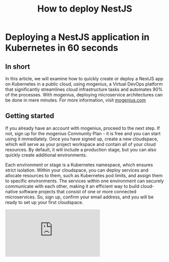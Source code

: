 ﻿---
sidebar_position: 1
title: How to deploy NestJS
---

# Deploying a NestJS application in Kubernetes in 60 seconds

## In short

In this article, we will examine how to quickly create or deploy a NestJS app on Kubernetes in a public cloud, using mogenius, a Virtual DevOps platform that significantly streamlines cloud infrastructure tasks and automates 90% of the processes. With mogenius, deploying microservice architectures can be done in mere minutes. For more information, visit [mogenius.com](https://mogenius.com)

## Getting started


If you already have an account with mogenius, proceed to the next step. If not, sign up for the mogenius Community Plan - it is free and you can start using it immediately. Once you have signed up, create a new cloudspace, which will serve as your project workspace and contain all of your cloud resources. By default, it will include a production stage, but you can also quickly create additional environments.

Each environment or stage is a Kubernetes namespace, which ensures strict isolation. Within your cloudspace, you can deploy services and allocate resources to them, such as Kubernetes pod limits, and assign them to specific environments. The services within one environment can securely communicate with each other, making it an efficient way to build cloud-native software projects that consist of one or more connected microservices. So, sign up, confirm your email address, and you will be ready to set up your first cloudspace.

<div style={{ position: 'relative', paddingBottom: 'calc(56.25782227784731% + 41px)', height: 0 }}>
      <iframe src="https://demo.arcade.software/OQAXt4kwX6rbYoTdqXSm?embed" frameBorder="0" loading="lazy" webkitAllowFullScreen mozAllowFullScreen allowFullScreen style={{ position: 'absolute', top: 0, left: 0, width: '100%', height: '100%' }} />
    </div>
<br />

 
-   Choose a name for your cloudspace and select the Community Plan option to access free cloud resources. Then click 'Create new' - your cloudspace will be set up, and you will be taken to the cloudspace dashboard.

-   You are now ready to deploy your NestJS application! On the next overview page, you will see all of your cloudspaces. Click on the name of the cloudspace where you want to deploy your NestJS application.

Now, there are three options to deploy your NestJS app:

## 1 - Use a pre-configured service template
<div style={{ position: 'relative', paddingBottom: 'calc(56.25782227784731% + 41px)', height: 0 }}>
      <iframe src="https://demo.arcade.software/uc9m28Yuxe4K07CZ9jfF?embed" frameBorder="0" loading="lazy" webkitAllowFullScreen mozAllowFullScreen allowFullScreen style={{ position: 'absolute', top: 0, left: 0, width: '100%', height: '100%' }} />
    </div>
<br />


-   Select "Use a template" from the cloudspace dashboard. With this option, mogenius will automatically create and add a boilerplate NestJS template to your Git repository, allowing you to start coding in the newly created repo or to use existing code. Browse the service library or use the search function to find the NestJS service, then click "Add service."

-   Next, if this is the first time you are deploying a service, we need to connect your cloudspace to your repository. Click on “Continue with GitHub,” which will prompt you to grant permission to access your GitHub repositories. You will only need to do this once, as your mogenius cloudspace will now be connected to your GitHub account and can access your repositories.
-   Next, create a new repository by clicking “+ Add repository.” Select a name for the new repository and create it. By default, this will also be the name of your service, but you can also change it to a different name.
-   You can leave all settings at default for now, as you can change them at any point later when the service is up and running.
-   Now, simply click "Create Service." Your NestJS boilerplate template will be built, added to the specified Git repository, and deployed to your cloudspace simultaneously, allowing you to start using it almost immediately. Once the setup routines, build, and deployment process are complete (usually only a few minutes), you can start coding in your repository and access your NestJS at the specified hostname. Every time you commit any changes to your repository, it will trigger a new build-deploy process automatically (CI/CD).
-   You can find all the details on your service's overview page, view metrics, access service logs, add resources, and add additional instances for your service (Kubernetes pods).

That's it! You have created your NestJS service, and it will be available to access by other services via the internal hostname that has been assigned to your service, e.g. nestjs-template-8b4tp5:3000. If you choose to expose this service, you will also have an external hostname that can be accessed from outside your cloudspace, it looks like this: nestjs-template-prod-myaccount-afooyl.mo2.mogenius.io:80

## 2 - Deploy an existing NestJS app from your repository with a Dockerfile

<div style={{ position: 'relative', paddingBottom: 'calc(56.25782227784731% + 41px)', height: 0 }}>
      <iframe src="https://demo.arcade.software/4nNMs0qyQzKZRMLcpTUG?embed" frameBorder="0" loading="lazy" webkitAllowFullScreen mozAllowFullScreen allowFullScreen style={{ position: 'absolute', top: 0, left: 0, width: '100%', height: '100%' }} />
    </div>


-   If you have already developed your NestJS application, use an existing Dockerfile or add one to your repository. Select “Bring your own code” from the cloudspace dashboard.

-   If this is the first time you are deploying a service, we need to connect your cloudspace to your repository. Click on “Continue with GitHub,” which will prompt you to grant permission to access your GitHub repositories.
-   You will only need to do this once, as your mogenius cloudspace will now be connected to your GitHub account and can access your repositories.
-   Now, choose the repository with the Dockerfile in it from the dropdown menu.
-   Select the branch in your repository and the stage in your cloudspace that you want to use.
-   Optionally, add environment variables.
-   Adjust resources such as CPU cores, memory, and temporary storage to meet the requirements of your application.
-   Select a protocol and enter the port for the application as defined in your Dockerfile.
-   Now, just click "Create Service," and the Dockerfile will be deployed to your cloudspace and ready to use almost immediately. Once the setup routines, build, and deployment processes are completed (usually only a few minutes), you can start using your NestJS app at the hostname provided. 
-   You can find all the details on your service's overview page, view metrics, access service logs, add resources, and add additional instances for your service (Kubernetes pods).

That's it! You have created your NestJS service, and it will be available to access by other services via the internal hostname that has been assigned to your service, e.g. nestjs-template-8b4tp5:3000. If you choose to expose this service, you will also have an external hostname that can be accessed from outside your cloudspace, it looks like this: nestjs-template-prod-myaccount-afooyl.mo2.mogenius.io:80


## 3 - Deploy an existing NestJS app from a container image

<div style={{ position: 'relative', paddingBottom: 'calc(56.25782227784731% + 41px)', height: 0 }}>
      <iframe src="https://demo.arcade.software/QJJIQZh5jRLzc1RjqlBe?embed" frameBorder="0" loading="lazy" webkitAllowFullScreen mozAllowFullScreen allowFullScreen style={{ position: 'absolute', top: 0, left: 0, width: '100%', height: '100%' }} />
    </div>


-   If you have already developed and containerized your NestJS application, you can deploy a container image directly from a container registry. Select “Container Images” from the cloudspace dashboard.

-   Enter the name of the container image under "Container Image" and the version, e.g. nestjsapp:latest. In this example, we are deploying the latest version of a sample Dockerfile from DockerHub. By default, the lookup will be from DockerHub, but you can also enter the path to any other container registry here.
-   You can also deploy private images by entering the container secret.
-   Enter image commands and command arguments if needed, otherwise leave them blank.
-   Adjust resources such as CPU cores, memory, and temporary storage to meet the requirements of your application.
-   Select a protocol and enter the port for the application as defined in your container image.
-   Now, just click "Create Service," and the container image will be deployed to your cloudspace and ready to use almost immediately. Once the setup routines and deployment processes are completed (usually only a few minutes), you can start using your NestJS app at the hostname provided. 
-   You can find all the details on your service's overview page, view metrics, access service logs, add resources, and add additional instances for your service (Kubernetes pods).

That's it! You have created your NestJS service, and it will be available to access by other services via the internal hostname that has been assigned to your service, e.g. nestjs-template-8b4tp5:3000. If you choose to expose this service, you will also have an external hostname that can be accessed from outside your cloudspace, it looks like this: nestjs-template-prod-myaccount-afooyl.mo2.mogenius.io:80
